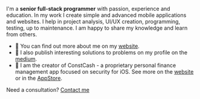 I'm a **senior full-stack programmer** with passion, experience and education. In my work I create simple and advanced mobile applications and websites. I help in project analysis, UI/UX creation, programming, testing, up to maintenance. I am happy to share my knowledge and learn from others.

- 🤔 You can find out more about me on my [website](https://lukaszkurant.com).
- 🌱 I also publish interesting solutions to problems on my profile on the [medium](https://medium.com/@lukasz.kurant).
- 🔭 I am the creator of ConstCash - a proprietary personal finance management app focused on security for iOS. See more on the [website](https://constcash.com) or in the [AppStore](https://apps.apple.com/app/apple-store/id1586637609?pt=123524905&ct=lkwebpage&mt=8).

Need a consultation? [Contact me](https://lukaszkurant.com/contact)
